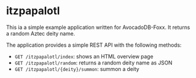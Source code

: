 itzpapalotl
===========

This ia a simple example application written for AvocadoDB-Foxx.
It returns a random Aztec deity name.

The application provides a simple REST API with the following methods:
* `GET /itzpapalotl/index`: shows an HTML overview page
* `GET /itzpapalotl/random`: returns a random deity name as JSON
* `GET /itzpapalotl/{deity}/summon`: summon a deity

